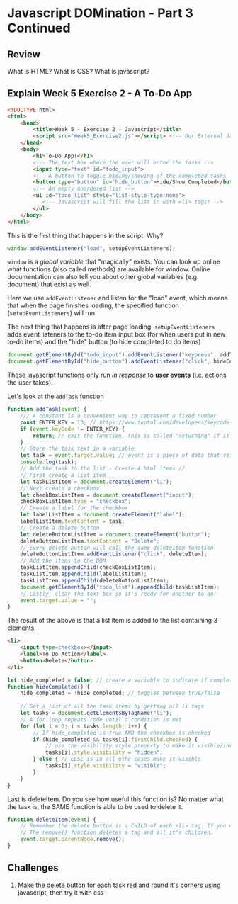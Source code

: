 # Javascript DOMination - Part 3 Continued

## Review

What is HTML?
What is CSS?
What is javascript?

## Explain Week 5 Exercise 2 - A To-Do App

```html
<!DOCTYPE html>
<html>
    <head>
        <title>Week 5 - Exercise 2 - Javascript</title>
        <script src="Week5_Exercise2.js"></script> <!-- Our External Javascript File -->
    </head>
    <body>
        <h1>To-Do App!</h1>
        <!-- The text box where the user will enter the tasks -->
        <input type="text" id="todo_input">
        <!-- A button to toggle hiding/showing of the completed tasks -->
        <button type="button" id="hide_button">Hide/Show Completed</button>
        <!-- An empty unordered list -->
        <ul id="todo_list" style="list-style-type:none">
           <!-- Javascript will fill the list in with <li> tags! -->
        </ul>
    </body>
</html>
```

This is the first thing that happens in the script. Why?
```javascript
window.addEventListener("load", setupEventListeners);
```

`window` is a *global variable* that "magically" exists. You can look up online
what functions (also called methods) are available for window. Online documentation can also tell you about other global variables (e.g. document) that exist as well.

Here we use `addEventListener` and listen for the "load" event, which means that when the page finishes loading, the specified function (`setupEventListeners`) will run.

The next thing that happens is after page loading. `setupEventListeners` adds event listeners to the to-do item input box (for when users put in new to-do items) and the "hide" button (to hide completed to do items)

```javascript
document.getElementById("todo_input").addEventListener("keypress", addTask);
document.getElementById("hide_button").addEventListener("click", hideCompleted);
```

These javascript functions only run *in response* to **user events** (i.e. actions the user takes). 

Let's look at the `addTask` function

```javascript
function addTask(event) {
    /// A constant is a convenient way to represent a fixed number
    const ENTER_KEY = 13; // https://www.toptal.com/developers/keycode
    if (event.keyCode != ENTER_KEY) {
        return; // exit the function, this is called "returning" if it isn't the enter key.
    }
    // Store the task text in a variable
    let task = event.target.value; // event is a piece of data that refers to the event that occurred. target is a part of data the points to the thing that triggered the event. In this case our text box. Value is the value of the text box.
    console.log(task);
    // Add the task to the list - Create 4 html items //
    // First create a list item
    let taskListItem = document.createElement("li");
    // Next create a checkbox
    let checkBoxListItem = document.createElement("input");
    checkBoxListItem.type = "checkbox";
    // Create a label for the checkbox
    let labelListItem = document.createElement("label");
    labelListItem.textContent = task;
    // Create a delete button
    let deleteButtonListItem = document.createElement("button");
    deleteButtonListItem.textContent = "Delete";
    // Every delete button will call the same deleteItem function
    deleteButtonListItem.addEventListener("click", deleteItem);
    // Add the items to the DOM 
    taskListItem.appendChild(checkBoxListItem);
    taskListItem.appendChild(labelListItem);
    taskListItem.appendChild(deleteButtonListItem);
    document.getElementById("todo_list").appendChild(taskListItem);
    // Lastly, clear the text box so it's ready for another to-do!
    event.target.value = "";
}
```

The result of the above is that a list item is added to the list containing 3 elements.
```html
<li>
    <input type=checkbox></input>
    <label>To Do Action</label>
    <button>Delete</button>
</li>
```

```javascript
let hide_completed = false; // create a variable to indicate if completed items should be hidden
function hideCompleted() {
    hide_completed = !hide_completed; // toggles between true/false
    
    // Get a list of all the task items by getting all li tags
    let tasks = document.getElementsByTagName("li");
    // A for loop repeats code until a condition is met
    for (let i = 0; i < tasks.length; i++) {
        // If hide_completed is true AND the checkbox is checked
        if (hide_completed && tasks[i].firstChild.checked) {
            // use the visibility style property to make it visible/invisible
            tasks[i].style.visibility = "hidden";
        } else { // ELSE is in all othe cases make it visible
            tasks[i].style.visibility = "visible";
        }
    }
}
```

Last is deleteItem. Do you see how useful this function is? No matter what the task is, the SAME function is able to be used to delete it.

```javascript
function deleteItem(event) {
    // Remember the delete button is a CHILD of each <li> tag. If you delete the parent, you delete all the children. Here event.target.parentNode is very useful - it always refers to the <li> item of the button that was clicked. event = "click", target=delete button that was clicked, parentNode = the li tag of the delete button that was clicked. 
    // The remove() function deletes a tag and all it's children.
    event.target.parentNode.remove();
}
```

## Challenges

1. Make the delete button for each task red and round it's corners using javascript, then try it with css